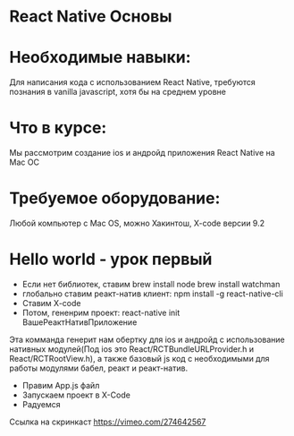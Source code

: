 # React Native Основы
# Необходимые навыки:
Для написания кода с использованием React Native, требуются познания в vanilla javascript, хотя бы на среднем уровне
# Что в курсе:
Мы рассмотрим создание ios и андройд приложения React Native на Мас ОС
# Требуемое оборудование:
Любой компьютер с Mac OS, можно Хакинтош, X-code версии 9.2

# Hello world - урок первый
- Если нет библиотек, ставим 
    brew install node
    brew install watchman
- глобально ставим реакт-натив клиент:
    npm install -g react-native-cli
- Ставим X-code
- Потом, гененрим проект: 
    react-native init ВашеРеактНативПриложение

Эта комманда генерит нам обертку для ios и андройд с использование нативных модулей(Под ios это React/RCTBundleURLProvider.h и React/RCTRootView.h), а также базовый js код с необходимыми для работы модулями бабел, реакт и реакт-натив. 
- Правим App.js файл
- Запускаем проект в X-Code
- Радуемся

Ссылка на скринкаст  https://vimeo.com/274642567
